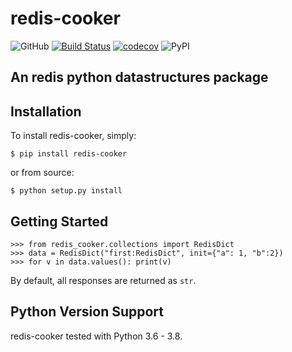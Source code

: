 # redis-cooker
![GitHub](https://img.shields.io/github/license/Ed-XCF/redis-cooker)
[![Build Status](https://travis-ci.org/Ed-XCF/redis-cooker.svg?branch=master)](https://travis-ci.org/Ed-XCF/redis-cooker)
[![codecov](https://codecov.io/gh/Ed-XCF/redis-cooker/branch/master/graph/badge.svg?token=J3HnAigB4J)](undefined)
![PyPI](https://img.shields.io/pypi/v/redis-cooker)
## An redis python datastructures package
## Installation
To install redis-cooker, simply:

    $ pip install redis-cooker

or from source:

    $ python setup.py install
    
## Getting Started

    >>> from redis_cooker.collections import RedisDict
    >>> data = RedisDict("first:RedisDict", init={"a": 1, "b":2})
    >>> for v in data.values(): print(v)

By default, all responses are returned as `str`.

## Python Version Support
redis-cooker tested with Python 3.6 - 3.8.
